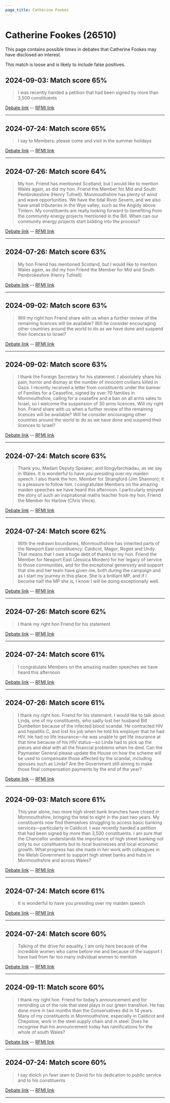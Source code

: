 ```yaml
---
page_title: Catherine Fookes
---
```


# Catherine Fookes  (26510)

This page contains possible times in debates that Catherine Fookes may have disclosed an interest.

This match is loose and is likely to include false positives. 



## 2024-09-03: Match score 65%

>I was recently handed a petition that had been signed by more than 3,500 constituents

[Debate link](https://www.theyworkforyou.com/debates/?id=2024-09-03c.151.7)  --  [RFMI link](https://www.theyworkforyou.com/mp/26510/register)


---



## 2024-07-24: Match score 65%

>I say to Members: please come and visit in the summer holidays

[Debate link](https://www.theyworkforyou.com/debates/?id=2024-07-24d.738.1)  --  [RFMI link](https://www.theyworkforyou.com/mp/26510/register)


---



## 2024-07-26: Match score 64%

>My hon. Friend has mentioned Scotland, but I would like to mention Wales again, as did my hon. Friend the Member for Mid and South Pembrokeshire (Henry Tufnell). Monmouthshire has plenty of wind and wave opportunities. We have the tidal River Severn, and we also have small tributaries in the Wye valley, such as the Angidy above Tintern. My constituents are really looking forward to benefiting from the community energy projects mentioned in the Bill. When can our community energy projects start bidding into the process?

[Debate link](https://www.theyworkforyou.com/debates/?id=2024-07-26d.941.3)  --  [RFMI link](https://www.theyworkforyou.com/mp/26510/register)


---



## 2024-07-26: Match score 63%

>My hon Friend has mentioned Scotland, but I would like to mention Wales again, as did my hon Friend the Member for Mid and South Pembrokeshire (Henry Tufnell)

[Debate link](https://www.theyworkforyou.com/debates/?id=2024-07-26d.941.3)  --  [RFMI link](https://www.theyworkforyou.com/mp/26510/register)


---



## 2024-09-02: Match score 63%

>Will my right hon Friend share with us when a further review of the remaining licences will be available? Will he consider encouraging other countries around the world to do as we have done and suspend their licences to Israel?

[Debate link](https://www.theyworkforyou.com/debates/?id=2024-09-02a.52.1)  --  [RFMI link](https://www.theyworkforyou.com/mp/26510/register)


---



## 2024-09-02: Match score 63%

>I thank the Foreign Secretary for his statement. I absolutely share his pain, horror and dismay at the number of innocent civilians killed in Gaza. I recently received a letter from constituents under the banner of Families for a Ceasefire, signed by over 70 families in Monmouthshire, calling for a ceasefire and a ban on all arms sales to Israel, so I welcome the suspension of 30 arms licences. Will my right hon. Friend share with us when a further review of the remaining licences will be available? Will he consider encouraging other countries around the world to do as we have done and suspend their licences to Israel?

[Debate link](https://www.theyworkforyou.com/debates/?id=2024-09-02a.52.1)  --  [RFMI link](https://www.theyworkforyou.com/mp/26510/register)


---



## 2024-07-24: Match score 63%

>Thank you, Madam Deputy Speaker, and llongyfarchiadau, as we say in Wales. It is wonderful to have you presiding over my maiden speech. I also thank the hon. Member for Strangford (Jim Shannon); it is a pleasure to follow him. I congratulate Members on the amazing maiden speeches we have heard this afternoon. I particularly enjoyed the story of such an inspirational maths teacher from my hon. Friend the Member for Harlow (Chris Vince).

[Debate link](https://www.theyworkforyou.com/debates/?id=2024-07-24d.738.1)  --  [RFMI link](https://www.theyworkforyou.com/mp/26510/register)


---



## 2024-07-24: Match score 62%

>With the redrawn boundaries, Monmouthshire has inherited parts of the Newport East constituency: Caldicot, Magor, Rogiet and Undy. That means that I owe a huge debt of thanks to my hon. Friend the Member for Newport East (Jessica Morden) for her legacy of service to those communities, and for the exceptional generosity and support that she and her team have given me, both during the campaign and as I start my journey in this place. She is a brilliant MP, and if I become half the MP she is, I know I will be doing exceptionally well.

[Debate link](https://www.theyworkforyou.com/debates/?id=2024-07-24d.738.1)  --  [RFMI link](https://www.theyworkforyou.com/mp/26510/register)


---



## 2024-07-26: Match score 62%

>I thank my right hon Friend for his statement

[Debate link](https://www.theyworkforyou.com/debates/?id=2024-07-26d.933.2)  --  [RFMI link](https://www.theyworkforyou.com/mp/26510/register)


---



## 2024-07-24: Match score 61%

>I congratulate Members on the amazing maiden speeches we have heard this afternoon

[Debate link](https://www.theyworkforyou.com/debates/?id=2024-07-24d.738.1)  --  [RFMI link](https://www.theyworkforyou.com/mp/26510/register)


---



## 2024-07-26: Match score 61%

>I thank my right hon. Friend for his statement. I would like to talk about Linda, one of my constituents, who sadly lost her husband Bill Dumbelton because of the infected blood scandal. He contracted HIV and hepatitis C, and lost his job when he told his employer that he had HIV. He had no life insurance—he was unable to get life insurance at that time because of his HIV status—so Linda had to pick up the pieces and deal with all the financial problems when he died. Can the Paymaster General please update the House on how the scheme will be used to compensate those affected by the scandal, including spouses such as Linda? Are the Government still aiming to make those final compensation payments by the end of the year?

[Debate link](https://www.theyworkforyou.com/debates/?id=2024-07-26d.933.2)  --  [RFMI link](https://www.theyworkforyou.com/mp/26510/register)


---



## 2024-09-03: Match score 61%

>This year alone, two more high street bank branches have closed in Monmouthshire, bringing the total to eight in the past two years. My constituents now find themselves struggling to access basic banking services—particularly in Caldicot. I was recently handed a petition that had been signed by more than 3,500 constituents. I am sure that the Chancellor understands the importance of high street banking not only to our constituents but to local businesses and local economic growth. What progress has she made in her work with colleagues in the Welsh Government to support high street banks and hubs in Monmouthshire and across Wales?

[Debate link](https://www.theyworkforyou.com/debates/?id=2024-09-03c.151.7)  --  [RFMI link](https://www.theyworkforyou.com/mp/26510/register)


---



## 2024-07-24: Match score 61%

>It is wonderful to have you presiding over my maiden speech

[Debate link](https://www.theyworkforyou.com/debates/?id=2024-07-24d.738.1)  --  [RFMI link](https://www.theyworkforyou.com/mp/26510/register)


---



## 2024-07-24: Match score 60%

>Talking of the drive for equality, I am only here because of the incredible women who came before me and because of the support I have had from far too many individual women to mention

[Debate link](https://www.theyworkforyou.com/debates/?id=2024-07-24d.738.1)  --  [RFMI link](https://www.theyworkforyou.com/mp/26510/register)


---



## 2024-09-11: Match score 60%

>I thank my right hon. Friend for today’s announcement and for reminding us of the role that steel plays in our green transition. He has done more in two months than the Conservatives did in 14 years. Many of my constituents in Monmouthshire, especially in Caldicot and Chepstow, work in the steel supply chain and in steel. Does he recognise that his announcement today has ramifications for the whole of south Wales?

[Debate link](https://www.theyworkforyou.com/debates/?id=2024-09-11b.834.2)  --  [RFMI link](https://www.theyworkforyou.com/mp/26510/register)


---



## 2024-07-24: Match score 60%

>I say diolch yn fawr iawn to David for his dedication to public service and to his constituents

[Debate link](https://www.theyworkforyou.com/debates/?id=2024-07-24d.738.1)  --  [RFMI link](https://www.theyworkforyou.com/mp/26510/register)


---

